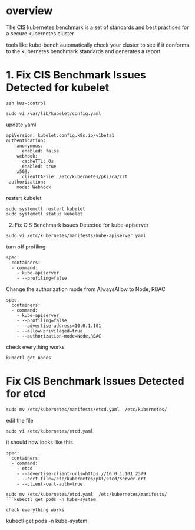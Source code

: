 
# overview 
The CIS kubernetes benchmark is a set of standards and best practices for a secure kubernetes cluster 

tools like kube-bench automatically check your cluster to see if it conforms to the kubernetes benchmark standards and generates a report 


# 1. Fix CIS Benchmark Issues Detected for kubelet

```
ssh k8s-control
```

```
sudo vi /var/lib/kubelet/config.yaml
```

update yaml 
```
apiVersion: kubelet.config.k8s.io/v1beta1
authentication:
    anonymous:
      enabled: false
    webhook:
      cacheTTL: 0s
      enabled: true
    x509:
      clientCAFile: /etc/kubernetes/pki/ca/crt
 authorization:
    mode: Webhook
```

restart kubelet 
```
sudo systemctl restart kubelet
sudo systemctl status kubelet
```

2. Fix CIS Benchmark Issues Detected for kube-apiserver

```
sudo vi /etc/kubernetes/manifests/kube-apiserver.yaml
```

turn off profiling 

```
spec:
  containers:
  - command:
    - kube-apiserver
    - --profiling=false
```

Change the authorization mode from AlwaysAllow to Node, RBAC

```
spec:
  containers:
  - command:
    - kube-apiserver
    - --profiling=false
    - --advertise-address=10.0.1.101
    - --allow-privileged=true
    - --authorization-mode=Node,RBAC
```

check everything works 
```
kubectl get nodes
```


# Fix CIS Benchmark Issues Detected for etcd


```
sudo mv /etc/kubernetes/manifests/etcd.yaml  /etc/kubernetes/
```

edit the file 
```
sudo vi /etc/kubernetes/etcd.yaml
```

it should now looks like this 

```
spec:
  containers:
  - command:
    - etcd
    - --advertise-client-urls=https://10.0.1.101:2379
    - --cert-file=/etc/kubernetes/pki/etcd/server.crt
    - --client-cert-auth=true
```

```
sudo mv /etc/kubernetes/etcd.yaml  /etc/kubernetes/manifests/
```kubectl get pods -n kube-system

check everything works 

```
kubectl get pods -n kube-system
```

